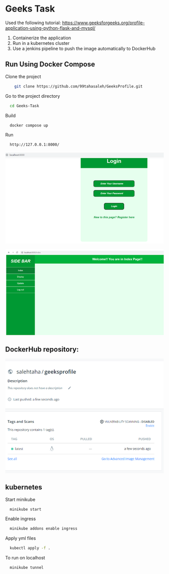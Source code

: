 # Geeks Task
Used the following tutorial: https://www.geeksforgeeks.org/profile-application-using-python-flask-and-mysql/

1) Containerize the application
2) Run in a kubernetes cluster
3) Use a jenkins pipeline to push the image automatically to DockerHub

## Run Using Docker Compose

Clone the project

```bash
    git clone https://github.com/99tahasaleh/GeeksProfile.git
```

Go to the project directory

```bash
  cd Geeks-Task
```

Build

```bash
  docker compose up
```

Run

```bash
  http://127.0.0.1:8000/
```
![image](app1.png)

![image](app2.png)


## DockerHub repository:
![image](dockerhub1.png)


## kubernetes 

Start minikube

```bash
  minikube start
```

Enable ingress

```bash
  minikube addons enable ingress
```

Apply yml files

```bash
  kubectl apply -f .
```

To run on localhost

```bash
  minikube tunnel
```
